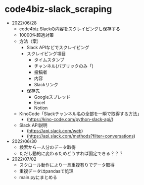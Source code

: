 # code4biz-slack_scraping
- 2022/06/28
  - code4biz Slackの内容をスクレイピングし保存する
  - 10000件超過対策
  - 方法（案）
    - Slack APIなどでスクレイピング
    - スクレイピング項目
      - タイムスタンプ
      - チャンネル(パブリックのみ「)
      - 投稿者
      - 内容
      - Slackリンク
    - 保存先
      - Googleスプレッド
      - Excel
      - Notion
  - KinoCode「Slackチャンネル名の全部を一瞬で取得する方法」
    - (https://kino-code.com/python-slack-api/)
  - Slack API説明
    - (https://api.slack.com/web)
    - (https://api.slack.com/methods?filter=conversations)
- 2022/06/30
  - 検索から一人分のデータ取得
  - ただし動的に変わるためどうすれば固定できる？？？
- 2022/07/02
  - スクロール動作により一旦重複有りでデータ取得
  - 重複データはpandasで処理
  - main.pyにまとめる
